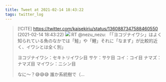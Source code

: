 ```yaml
---
title: Tweet at 2021-02-14 18:43:22
tags: twitter_log
---
```


> [!CITE] https://twitter.com/kaisekiriu/status/1360887347588460550 (2021-02-14 18:43:22)
> ![](https://twitter.com/kaisekiriu/status/1360887347588460550)
> RT @nezu_nezu: 「「ヨコヅナイワシ」はよく知られている魚のなかでは「鮭」や「鯉」それに「なまず」が比較的近く、イワシとは全く別」
> 
> ヨコヅナイワシ：セキトリイワシ目
> サケ：サケ目
> コイ：コイ目
> ナマズ：ナマズ目
> マイワシ：ニシン目
> 
> なに～？😅😅😅
> 誰か系統樹で（…

